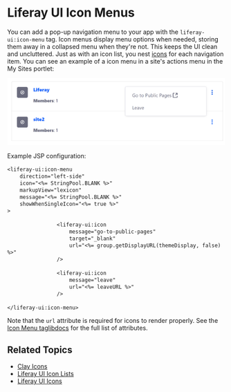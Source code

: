 # Liferay UI Icon Menus

You can add a pop-up navigation menu to your app with the `liferay-ui:icon-menu` tag. Icon menus display menu options when needed, storing them away in a collapsed menu when they're not. This keeps the UI clean and uncluttered. Just as with an icon list, you nest [icons](./liferay-ui-icons.md) for each navigation item. You can see an example of a icon menu in a site's actions menu in the My Sites portlet:

![Setting up an icon menu is a piece of cake.](./liferay-ui-icon-menus/images/01.png)

Example JSP configuration:

```markup
<liferay-ui:icon-menu
    direction="left-side"
    icon="<%= StringPool.BLANK %>"
    markupView="lexicon"
    message="<%= StringPool.BLANK %>"
    showWhenSingleIcon="<%= true %>"
>

				<liferay-ui:icon
					message="go-to-public-pages"
					target="_blank"
					url="<%= group.getDisplayURL(themeDisplay, false) %>"
				/>

				<liferay-ui:icon
					message="leave"
					url="<%= leaveURL %>"
				/>

</liferay-ui:icon-menu>
```

Note that the `url` attribute is required for icons to render properly. See the [Icon Menu taglibdocs](https://learn.liferay.com/reference/latest/en/dxp/taglibs/util-taglib/liferay-ui/icon-menu.html) for the full list of attributes. 

## Related Topics

* [Clay Icons](../clay-tag-library/clay-icons.md)
* [Liferay UI Icon Lists](./liferay-ui-icon-lists.md)
* [Liferay UI Icons](./liferay-ui-icons.md)